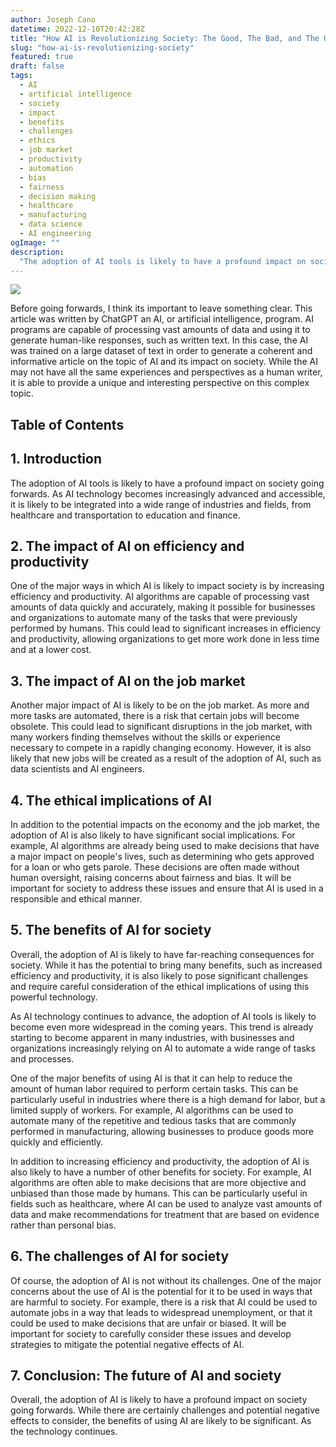 ```yaml
---
author: Joseph Cano
datetime: 2022-12-10T20:42:28Z
title: "How AI is Revolutionizing Society: The Good, The Bad, and The Ugly by ChatGPT"
slug: "how-ai-is-revolutionizing-society"
featured: true
draft: false
tags:
  - AI
  - artificial intelligence
  - society
  - impact
  - benefits
  - challenges
  - ethics
  - job market
  - productivity
  - automation
  - bias
  - fairness
  - decision making
  - healthcare
  - manufacturing
  - data science
  - AI engineering
ogImage: ""
description:
  "The adoption of AI tools is likely to have a profound impact on society going forwards. As AI technology becomes increasingly advanced and accessible, it is likely to be integrated into a wide range of industries and fields, from healthcare and transportation to education and finance."
---
```


<div>
    <img src="https://m.economictimes.com/thumb/msid-96011276,width-1200,height-675,resizemode-4,imgsize-91608/openais-revolutionary-chatbot-chatgpt-see-what-it-is.jpg"/>
</div>

Before going forwards, I think its important to leave something clear. This article was written by ChatGPT an AI, or artificial intelligence, program. AI programs are capable of processing vast amounts of data and using it to generate human-like responses, such as written text. In this case, the AI was trained on a large dataset of text in order to generate a coherent and informative article on the topic of AI and its impact on society. While the AI may not have all the same experiences and perspectives as a human writer, it is able to provide a unique and interesting perspective on this complex topic.

## Table of Contents


## 1. Introduction

The adoption of AI tools is likely to have a profound impact on society going forwards. As AI technology becomes increasingly advanced and accessible, it is likely to be integrated into a wide range of industries and fields, from healthcare and transportation to education and finance.

## 2. The impact of AI on efficiency and productivity

One of the major ways in which AI is likely to impact society is by increasing efficiency and productivity. AI algorithms are capable of processing vast amounts of data quickly and accurately, making it possible for businesses and organizations to automate many of the tasks that were previously performed by humans. This could lead to significant increases in efficiency and productivity, allowing organizations to get more work done in less time and at a lower cost.

## 3. The impact of AI on the job market

Another major impact of AI is likely to be on the job market. As more and more tasks are automated, there is a risk that certain jobs will become obsolete. This could lead to significant disruptions in the job market, with many workers finding themselves without the skills or experience necessary to compete in a rapidly changing economy. However, it is also likely that new jobs will be created as a result of the adoption of AI, such as data scientists and AI engineers.

## 4. The ethical implications of AI

In addition to the potential impacts on the economy and the job market, the adoption of AI is also likely to have significant social implications. For example, AI algorithms are already being used to make decisions that have a major impact on people's lives, such as determining who gets approved for a loan or who gets parole. These decisions are often made without human oversight, raising concerns about fairness and bias. It will be important for society to address these issues and ensure that AI is used in a responsible and ethical manner.

## 5. The benefits of AI for society

Overall, the adoption of AI is likely to have far-reaching consequences for society. While it has the potential to bring many benefits, such as increased efficiency and productivity, it is also likely to pose significant challenges and require careful consideration of the ethical implications of using this powerful technology.

As AI technology continues to advance, the adoption of AI tools is likely to become even more widespread in the coming years. This trend is already starting to become apparent in many industries, with businesses and organizations increasingly relying on AI to automate a wide range of tasks and processes.

One of the major benefits of using AI is that it can help to reduce the amount of human labor required to perform certain tasks. This can be particularly useful in industries where there is a high demand for labor, but a limited supply of workers. For example, AI algorithms can be used to automate many of the repetitive and tedious tasks that are commonly performed in manufacturing, allowing businesses to produce goods more quickly and efficiently.

In addition to increasing efficiency and productivity, the adoption of AI is also likely to have a number of other benefits for society. For example, AI algorithms are often able to make decisions that are more objective and unbiased than those made by humans. This can be particularly useful in fields such as healthcare, where AI can be used to analyze vast amounts of data and make recommendations for treatment that are based on evidence rather than personal bias.

## 6. The challenges of AI for society

Of course, the adoption of AI is not without its challenges. One of the major concerns about the use of AI is the potential for it to be used in ways that are harmful to society. For example, there is a risk that AI could be used to automate jobs in a way that leads to widespread unemployment, or that it could be used to make decisions that are unfair or biased. It will be important for society to carefully consider these issues and develop strategies to mitigate the potential negative effects of AI.

## 7. Conclusion: The future of AI and society

Overall, the adoption of AI is likely to have a profound impact on society going forwards. While there are certainly challenges and potential negative effects to consider, the benefits of using AI are likely to be significant. As the technology continues.
